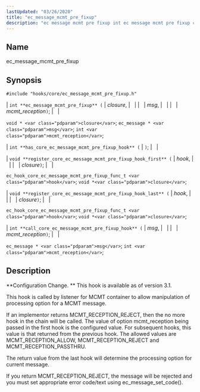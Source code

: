 ```yaml
---
lastUpdated: "03/26/2020"
title: "ec_message_mcmt_pre_fixup"
description: "ec message mcmt pre fixup int ec message mcmt pre fixup closure msg mcmt reception void closure ec message msg int mcmt reception int has core ec message mcmt pre fixup hook void register core ec message mcmt pre fixup hook first hook closure ec hook core ec message mcmt..."
---
```


<a name="hooks.core.ec_message_mcmt_pre_fixup"></a> 
## Name

ec_message_mcmt_pre_fixup

## Synopsis

`#include "hooks/core/ec_message_mcmt_pre_fixup.h"`

| `int **ec_message_mcmt_pre_fixup** (` | <var class="pdparam">closure</var>, |   |
|   | <var class="pdparam">msg</var>, |   |
|   | <var class="pdparam">mcmt_reception</var>`)`; |   |

`void * <var class="pdparam">closure</var>`;
`ec_message * <var class="pdparam">msg</var>`;
`int <var class="pdparam">mcmt_reception</var>`;

| `int **has_core_ec_message_mcmt_pre_fixup_hook** (` | `)`; |   |

| `void **register_core_ec_message_mcmt_pre_fixup_hook_first** (` | <var class="pdparam">hook</var>, |   |
|   | <var class="pdparam">closure</var>`)`; |   |

`ec_hook_core_ec_message_mcmt_pre_fixup_func_t <var class="pdparam">hook</var>`;
`void *<var class="pdparam">closure</var>`;

| `void **register_core_ec_message_mcmt_pre_fixup_hook_last** (` | <var class="pdparam">hook</var>, |   |
|   | <var class="pdparam">closure</var>`)`; |   |

`ec_hook_core_ec_message_mcmt_pre_fixup_func_t <var class="pdparam">hook</var>`;
`void *<var class="pdparam">closure</var>`;

| `int **call_core_ec_message_mcmt_pre_fixup_hook** (` | <var class="pdparam">msg</var>, |   |
|   | <var class="pdparam">mcmt_reception</var>`)`; |   |

`ec_message * <var class="pdparam">msg</var>`;
`int <var class="pdparam">mcmt_reception</var>`;<a name="idp45811024"></a> 
## Description

**Configuration Change. ** This hook is available as of version 3.1.

This hook is called by listener for MCMT container to allow manipulation of processing option for a MCMT message.

If an implementor returns MCMT_RECEPTION_REJECT, then the no more hook in the chain will be called. The value of option mcmt_reception being passed in the first hook is the configured value. For subsequent hooks, this value is that returned from the previous hook. The allowed values are MCMT_RECEPTION_ALLOW, MCMT_RECEPTION_REJECT and MCMT_RECEPTION_PASSTHRU.

The return value from the last hook will determine the processing option for current message.

If you return MCMT_RECEPTION_REJECT, the message will be rejected and you must set appropriate error code/text using ec_message_set_code().